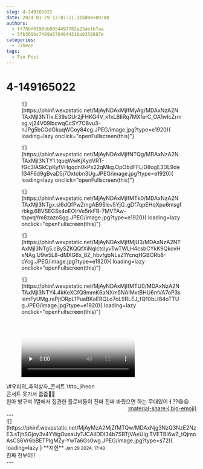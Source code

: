 ```yaml
---
slug: 4-149165022
date: 2024-01-29 13:07:11.315000+09:00
authors:
  - ff78bf0198db8054497782a23abfb7aa
  - 5fb309bc7489a576484431ba8338807e
categories:
  - Jiheon
tags:
  - Fan Post
---
```


# 4-149165022

<div class="post-container" markdown="1">
<div class="content-container md-sidebar__scrollwrap" markdown="1">


<figure markdown="1">
![](https://phinf.wevpstatic.net/MjAyNDAxMjlfMyAg/MDAxNzA2NTAxMjI3NTIx.E39sGUr2jFHKG4V_k1xLBIiRq7MXferC_OA1wIcZrmsg.vj24V09ibcwqCcSY7C8vu3-nJPg5bCOdGkuqWCoy84cg.JPEG/image.jpg?type=e1920){ loading=lazy onclick="openFullscreen(this)"}
</figure>

<figure markdown="1">
![](https://phinf.wevpstatic.net/MjAyNDAxMjlfNTQg/MDAxNzA2NTAxMjI3NTY1.tquqWwKjXydVRT-fGc3IASkCpKyfVHgqdn0kPx22qMkg.OpObdFFLiD8ogE3DL9de134F6d9gBvaD5j7Dxtobn3Ug.JPEG/image.jpg?type=e1920){ loading=lazy onclick="openFullscreen(this)"}
</figure>

<figure markdown="1">
![](https://phinf.wevpstatic.net/MjAyNDAxMjlfMTk0/MDAxNzA2NTAxMjI3NTgx.sI6dQfPwZmgAB9Slev5YjG_gDf7qpEHqXpu6msgfrbkg.6BVSEGSs4oEOlrVe5rkFB-7MVTAw-tbpvqYm8zazoSgg.JPEG/image.jpg?type=e1920){ loading=lazy onclick="openFullscreen(this)"}
</figure>

<figure markdown="1">
![](https://phinf.wevpstatic.net/MjAyNDAxMjlfMjU3/MDAxNzA2NTAxMjI3NTg5.cBySZKQQfXiNqlctclyvTwTWLH4csbCYkK9QkovHxNAg.U9w5L8-dMXG6x_8Z_hbvfgbNLsZ1YcnqHGBORb8-cYcg.JPEG/image.jpg?type=e1920){ loading=lazy onclick="openFullscreen(this)"}
</figure>

<figure markdown="1">
![](https://phinf.wevpstatic.net/MjAyNDAxMjlfMTU0/MDAxNzA2NTAxMjI3NTY4.4kKeXCfQ9mmK6aNXm5NAIMxtBHU6mVA7oP3slamFyUMg.raPjtDRpL1PuaBKaERQLo7oL9RLEJ_fQ10bLt84oTTUg.JPEG/image.jpg?type=e1920){ loading=lazy onclick="openFullscreen(this)"}
</figure>


<figure markdown="1">
<video controls="controls" preload="none" poster="/assets/videos/weverse_3-1171389-thumb.jpg">
<source src="/assets/videos/weverse_3-1171389.mp4#t=1" type="video/mp4">
Your browser does not support the video tag.
</video>
</figure>
\#우리의_추억상자_콘서트  \#to_jiheon <br>콘서트 못가서 줍줍🫳🫳<br>헌아 방구석 1열에서 집관한 플로버들이 진짜 진짜 봐줬으면 하는 무대있어ㅓ??😆😆

</div>
</div>

<div style="text-align: right;" markdown="1">
<a href="https://weverse.io/fromis9/fanpost/4-149165022" style="text-align: right;">:material-share:{.big-emoji}</a>
</div>
---

<div class="comments-container md-sidebar__scrollwrap" markdown="1">
<div class="comment" markdown="1">
<div class='id-container' markdown="1">
![](https://phinf.wevpstatic.net/MjAyMzA2MjZfMTQw/MDAxNjg3NzQ3NzE2NzE3.sTjhSGjoy3v4YWgOusaUyTJCAiIDDI34b7SBTjVAeUIg.TVETBI6wZ_tQjmoAsCS6Vr6bBETPlgMZy-YwTa6Gs0wg.JPEG/image.jpg?type=s72){ loading=lazy }
**<span class="artist">지헌</span>** <small>Jan 29 2024, 17:48</small><br>
</div>
<div class='comment-body' markdown="1">
진짜 전부야!!
</div>
</div>
</div>
---
